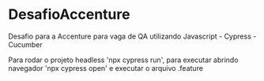 # DesafioAccenture

Desafio para a Accenture para vaga de QA utilizando Javascript - Cypress - Cucumber

Para rodar o projeto headless 'npx cypress run', para executar abrindo navegador 'npx cypress open' e executar o arquivo .feature
